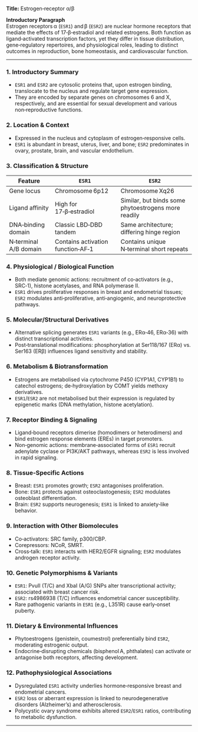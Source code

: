 **Title:** Estrogen‑receptor α/β  

**Introductory Paragraph**  
Estrogen receptors α (`ESR1`) and β (`ESR2`) are nuclear hormone receptors that mediate the effects of 17‑β‑estradiol and related estrogens.  Both function as ligand‑activated transcription factors, yet they differ in tissue distribution, gene‑regulatory repertoires, and physiological roles, leading to distinct outcomes in reproduction, bone homeostasis, and cardiovascular function.  

---

### 1. Introductory Summary  
- `ESR1` and `ESR2` are cytosolic proteins that, upon estrogen binding, translocate to the nucleus and regulate target gene expression.  
- They are encoded by separate genes on chromosomes 6 and X, respectively, and are essential for sexual development and various non‑reproductive functions.

### 2. Location & Context  
- Expressed in the nucleus and cytoplasm of estrogen‑responsive cells.  
- `ESR1` is abundant in breast, uterus, liver, and bone; `ESR2` predominates in ovary, prostate, brain, and vascular endothelium.

### 3. Classification & Structure  
| Feature | `ESR1` | `ESR2` |
|--------|--------|--------|
| Gene locus | Chromosome 6p12 | Chromosome Xq26 |
| Ligand affinity | High for 17‑β‑estradiol | Similar, but binds some phytoestrogens more readily |
| DNA‑binding domain | Classic LBD‑DBD tandem | Same architecture; differing hinge region |
| N‑terminal A/B domain | Contains activation function‑AF‑1 | Contains unique N‑terminal short repeats |

### 4. Physiological / Biological Function  
- Both mediate genomic actions: recruitment of co‑activators (e.g., SRC‑1), histone acetylases, and RNA polymerase II.  
- `ESR1` drives proliferative responses in breast and endometrial tissues; `ESR2` modulates anti‑proliferative, anti‑angiogenic, and neuroprotective pathways.

### 5. Molecular/Structural Derivatives  
- Alternative splicing generates `ESR1` variants (e.g., ERα‑46, ERα‑36) with distinct transcriptional activities.  
- Post‑translational modifications: phosphorylation at Ser118/167 (ERα) vs. Ser163 (ERβ) influences ligand sensitivity and stability.

### 6. Metabolism & Biotransformation  
- Estrogens are metabolised via cytochrome P450 (CYP1A1, CYP1B1) to catechol estrogens; de‑hydroxylation by COMT yields methoxy derivatives.  
- `ESR1`/`ESR2` are not metabolised but their expression is regulated by epigenetic marks (DNA methylation, histone acetylation).

### 7. Receptor Binding & Signaling  
- Ligand‑bound receptors dimerise (homodimers or heterodimers) and bind estrogen response elements (EREs) in target promoters.  
- Non‑genomic actions: membrane‑associated forms of `ESR1` recruit adenylate cyclase or PI3K/AKT pathways, whereas `ESR2` is less involved in rapid signaling.

### 8. Tissue‑Specific Actions  
- Breast: `ESR1` promotes growth; `ESR2` antagonises proliferation.  
- Bone: `ESR1` protects against osteoclastogenesis; `ESR2` modulates osteoblast differentiation.  
- Brain: `ESR2` supports neurogenesis; `ESR1` is linked to anxiety‑like behavior.

### 9. Interaction with Other Biomolecules  
- Co‑activators: SRC family, p300/CBP.  
- Corepressors: NCoR, SMRT.  
- Cross‑talk: `ESR1` interacts with HER2/EGFR signaling; `ESR2` modulates androgen receptor activity.

### 10. Genetic Polymorphisms & Variants  
- `ESR1`: PvuII (T/C) and XbaI (A/G) SNPs alter transcriptional activity; associated with breast cancer risk.  
- `ESR2`: rs4986938 (T/C) influences endometrial cancer susceptibility.  
- Rare pathogenic variants in `ESR1` (e.g., L351R) cause early‑onset puberty.

### 11. Dietary & Environmental Influences  
- Phytoestrogens (genistein, coumestrol) preferentially bind `ESR2`, moderating estrogenic output.  
- Endocrine‑disrupting chemicals (bisphenol A, phthalates) can activate or antagonise both receptors, affecting development.

### 12. Pathophysiological Associations  
- Dysregulated `ESR1` activity underlies hormone‑responsive breast and endometrial cancers.  
- `ESR2` loss or aberrant expression is linked to neurodegenerative disorders (Alzheimer’s) and atherosclerosis.  
- Polycystic ovary syndrome exhibits altered `ESR2`/`ESR1` ratios, contributing to metabolic dysfunction.

---